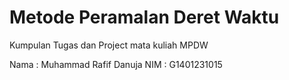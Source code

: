 # Metode Peramalan Deret Waktu
Kumpulan Tugas dan Project mata kuliah MPDW

Nama : Muhammad Rafif Danuja
NIM  : G1401231015
